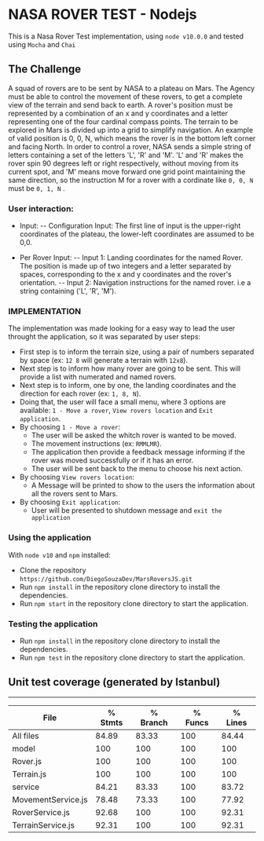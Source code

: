 # NASA ROVER TEST - Nodejs

This is a Nasa Rover Test implementation, using `node v10.0.0`  and tested using `Mocha` and `Chai`

## The Challenge
A squad of rovers are to be sent by NASA to a plateau on Mars.
The Agency must be able to control the movement of these rovers, to get a complete view of the terrain and send back to earth.
A rover's position must be represented by a combination of an x and y coordinates and a letter representing one of the four cardinal compass points. The terrain to be explored in Mars is divided up into a grid to simplify navigation. 
An example of valid position is 0, 0, N, which means the rover is in the bottom left corner and facing North.
In order to control a rover, NASA sends a simple string of letters containing a set of the letters 'L', 'R' and 'M'. 'L' and 'R' makes the rover spin 90 degrees left or right respectively, without moving from its current spot, and 'M' means move forward one grid point maintaining the same direction, so the instruction M for a rover with a cordinate like `0, 0, N` must be `0, 1, N` .

### User interaction:
* Input:
-- Configuration Input: The first line of input is the upper-right coordinates of the plateau, the lower-left coordinates are assumed to be 0,0.

* Per Rover Input:
-- Input 1: Landing coordinates for the named Rover. The position is made up of two integers and a letter separated by spaces, corresponding to the x and y coordinates and the rover's orientation.
-- Input 2: Navigation instructions for the named rover. i.e a string containing ('L', 'R', 'M').

### IMPLEMENTATION
The implementation was made looking for a easy way to lead the user throught the application, so it was separated by user steps:
* First step is to inform the terrain size, using a pair of numbers separated by space (ex: `12 8` will generate a terrain with `12x8`).
* Next step is to inform how many rover are going to be sent. This will provide a list with numerated and named rovers.
* Next step is to inform, one by one, the landing coordinates and the direction for each rover (ex: `1, 8, N`).
* Doing that, the user will face a small menu, where 3 options are available: 
`1 - Move a rover`, `View rovers location` and `Exit application`.
* By choosing `1 - Move a rover`:
    * The user will be asked the whitch rover is wanted to be moved.
    * The movement instructions (ex: `RMMLMR`).
    * The application then provide a feedback message informing if the rover was moved successfully or if it has an error.
    * The user will be sent back to the menu to choose his next action.
* By choosing `View rovers location`:
    * A Message will be printed to show to the users the information about all the rovers sent to Mars.
* By choosing `Exit application`:
    * User will be presented to shutdown message and `exit the application` 

### Using the application
With `node v10` and `npm` installed:
* Clone the repository `https://github.com/DiegoSouzaDev/MarsRoversJS.git`
* Run `npm install` in the repository clone directory to install the dependencies.
* Run `npm start` in the repository clone directory to start the application.
### Testing the application
* Run `npm install` in the repository clone directory to install the dependencies.
* Run `npm test` in the repository clone directory to start the application.

## Unit test coverage (generated by Istanbul)
---
File                 |  % Stmts | % Branch |  % Funcs |  % Lines |
---------------------|----------|----------|----------|----------|
All files            |    84.89 |    83.33 |      100 |    84.44 |
 model               |      100 |      100 |      100 |      100 |
  Rover.js           |      100 |      100 |      100 |      100 |
  Terrain.js         |      100 |      100 |      100 |      100 |
 service             |    84.21 |    83.33 |      100 |    83.72 |
  MovementService.js |    78.48 |    73.33 |      100 |    77.92 |
  RoverService.js    |    92.68 |      100 |      100 |    92.31 |
  TerrainService.js  |    92.31 |      100 |      100 |    92.31 |
